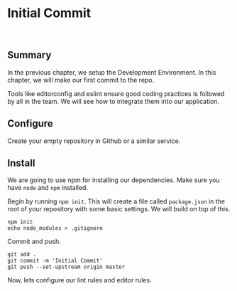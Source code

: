 # Initial Commit

&nbsp;

## Summary
In the previous chapter, we setup the Development Environment. In this chapter, we will make our first commit to the repo.

Tools like editorconfig and eslint ensure good coding practices is followed by all in the team. We will see how to integrate them into our application.

## Configure
Create your empty repository in Github or a similar service.

## Install
We are going to use npm for installing our dependencies. Make sure you have `node` and `npm` installed.

Begin by running `npm init`.
This will create a file called `package.json` in the root of your repository with some basic settings. We will build on top of this.

    npm init
    echo node_modules > .gitignore

Commit and push.

    git add .
    git commit -m 'Initial Commit'
    git push --set-upstream origin master

Now, lets configure our lint rules and editor rules.